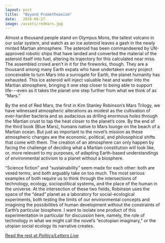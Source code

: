```yaml
--- 
layout: post
title:  "Beyond Prometheanism"
date:   2016-06-27
image: /assets/redmars.jpg
---
```


Almost a thousand people stand on Olympus Mons, the tallest volcano in our
solar system, and watch as an ice asteroid leaves a gash in the newly minted
Martian atmosphere. The asteroid has been commandeered by UN-approved robotic
ships that have landed and converted the material of the asteroid itself into
fuel, altering its trajectory for this calculated near miss. The assembled
crowd aren’t in it for the fireworks, though. They are a thousand among many
Earth expats who have undertaken every project conceivable to turn Mars into
a surrogate for Earth, the planet humanity has exhausted. This ice asteroid
will inject valuable heat and water into the Martian atmosphere, bringing it
one step closer to being able to support life---even as it takes the planet one
step further from what we think of as “Mars.”

By the end of Red Mars, the first in Kim Stanley Robinson’s Mars Trilogy, we
have witnessed atmospheric alterations as modest as the cultivation of
ever-hardier bacteria and as audacious as drilling enormous holes through the
Martian crust to tap the heat closer to the planet’s core. By the end of the
third book (Blue Mars), humans native to Mars lounge on the beach of a Martian
ocean. But just as important to the novel’s mission as these atmospheric
changes are the economic, political, and philosophical shifts that come with
them. The creation of an atmosphere can only happen by facing the challenge of
deciding what a Martian constitution will look like, or, more relevant to my
purposes, of adapting Earth-based understandings of environmental activism to
a planet without a biosphere.

“Science fiction” and “sustainability” seem made for each other: both are vexed
terms, and both arguably take on too much. The most serious examples of both
require us to think through the intersections of technology, ecology,
sociopolitical systems, and the place of the human in the universe. At the
intersection of these two fields, Robinson uses the space of the “dead” planet
as a laboratory for social-ecological experiments, both testing the limits of
our environmental concepts and imagining the possibilities of human development
without the constraints of Earth’s particular biosphere. I want to isolate one
product of this experimentation in particular for discussion here, namely, the
role of technology in what we might call the novel’s “ecotopian imaginary,” or
the utopian social ecology its narrative creates.

[Read the rest at *Politics/Letters Live*](http://politicsslashletters.org/polefrone_robinson/)
